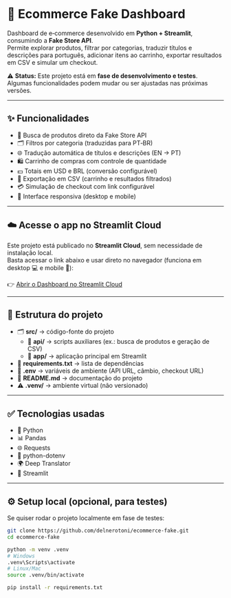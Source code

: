 # 🛒 Ecommerce Fake Dashboard

Dashboard de e‑commerce desenvolvido em **Python + Streamlit**, consumindo a **Fake Store API**.  
Permite explorar produtos, filtrar por categorias, traduzir títulos e descrições para português, adicionar itens ao carrinho, exportar resultados em CSV e simular um checkout.

⚠️ **Status:** Este projeto está em **fase de desenvolvimento e testes**. Algumas funcionalidades podem mudar ou ser ajustadas nas próximas versões.

---

## ✨ Funcionalidades

- 🔎 Busca de produtos direto da Fake Store API  
- 🗂️ Filtros por categoria (traduzidas para PT‑BR)  
- 🌐 Tradução automática de títulos e descrições (EN → PT)  
- 🛍️ Carrinho de compras com controle de quantidade  
- 💵 Totais em USD e BRL (conversão configurável)  
- 💾 Exportação em CSV (carrinho e resultados filtrados)  
- 💳 Simulação de checkout com link configurável  
- 📱 Interface responsiva (desktop e mobile)  

---

## ☁️ Acesse o app no Streamlit Cloud

Este projeto está publicado no **Streamlit Cloud**, sem necessidade de instalação local.  
Basta acessar o link abaixo e usar direto no navegador (funciona em desktop 💻 e mobile 📱):

👉 [Abrir o Dashboard no Streamlit Cloud](https://streamlit.io/cloud) <!-- substitua pelo link real do seu app -->

---

## 📂 Estrutura do projeto

- 🗂️ **src/** → código-fonte do projeto  
  - 📁 **api/** → scripts auxiliares (ex.: busca de produtos e geração de CSV)  
  - 📁 **app/** → aplicação principal em Streamlit  
- 📄 **requirements.txt** → lista de dependências  
- 📄 **.env** → variáveis de ambiente (API URL, câmbio, checkout URL)  
- 📄 **README.md** → documentação do projeto  
- ⚠️ **.venv/** → ambiente virtual (não versionado)  

---

## ✅ Tecnologias usadas

- 🐍 Python  
- 📊 Pandas  
- 🌐 Requests  
- 🔑 python-dotenv  
- 🌍 Deep Translator  
- 🎨 Streamlit  

---

## ⚙️ Setup local (opcional, para testes)

Se quiser rodar o projeto localmente em fase de testes:

```bash
git clone https://github.com/delnerotoni/ecommerce-fake.git
cd ecommerce-fake

python -m venv .venv
# Windows
.venv\Scripts\activate
# Linux/Mac
source .venv/bin/activate

pip install -r requirements.txt
